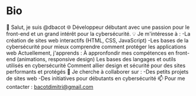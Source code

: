 # Bio
👋 Salut, je suis @dbacot
🌐 Développeur débutant avec une passion pour le front-end et un grand intérêt pour la cybersécurité.
💡 Je m'intéresse à :
-La création de sites web interactifs (HTML, CSS, JavaScript)
-Les bases de la cybersécurité pour mieux comprendre comment protéger les applications web
Actuellement, j'apprends :
À appronfondir mes compétences en front-end (animations, responsive design)
Les bases des langages et outils utilisés en cybersécurité
Comment allier design et sécurité pour des sites performants et protégés
💞️ Je cherche à collaborer sur :
-Des petits projets de sites web
-Des initiatives pour débutants en cybersécurité
📫 Pour me contacter : bacotdimitri@gmail.com

